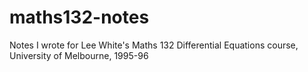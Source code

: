 # maths132-notes
Notes I wrote for Lee White's Maths 132 Differential Equations course, University of Melbourne, 1995-96
